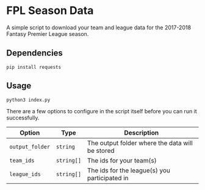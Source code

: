 # FPL Season Data

A simple script to download your team and league data for the 2017-2018 Fantasy Premier League season.

## Dependencies

`pip install requests`

## Usage

`python3 index.py`

There are a few options to configure in the script itself before you can run it successfully.

| Option | Type | Description |
| ------ | ---- | ----------- |
| `output_folder` | `string` | The output folder where the data will be stored |
| `team_ids` | `string[]` | The ids for your team(s) |
| `league_ids` | `string[]` | The ids for the league(s) you participated in |
